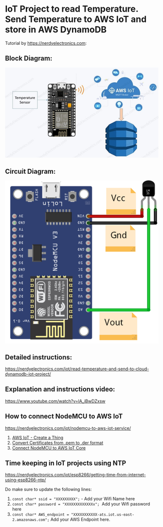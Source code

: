 ﻿# IoT Project to read Temperature. Send Temperature to AWS IoT and store in AWS DynamoDB

Tutorial by https://nerdyelectronics.com:

## Block Diagram:  

![alt text](https://github.com/bhageria/nerdyelectronics/blob/master/Send_Temperature%20_To_AWS_DynamoDB_through_AWS_IoT/images/read_temperature%20in%20AWS%20DynamoDB%20block-diagram.jpg)

## Circuit Diagram:  

![alt text](https://github.com/bhageria/nerdyelectronics/blob/master/Send_Temperature%20_To_AWS_DynamoDB_through_AWS_IoT/images/aws_iot_temperature_circuit.jpg)

## Detailed instructions:  
   https://nerdyelectronics.com/iot/read-temperature-and-send-to-cloud-dynamodb-iot-project/

## Explanation and instructions video:  
   https://www.youtube.com/watch?v=lA_iBwDZxsw

## How to connect NodeMCU to AWS IoT  
   https://nerdyelectronics.com/iot/nodemcu-to-aws-iot-service/
   
1)  [AWS IoT - Create a Thing](https://nerdyelectronics.com/iot/how-to-create-a-thing-in-aws-iot/)
2)  [Convert Certificates from .pem to .der format](https://nerdyelectronics.com/iot/how-to-convert-certificates-from-pem-to-der-format/)
3)  [Connect NodeMCU to AWS IoT Core](https://nerdyelectronics.com/iot/how-to-connect-nodemcu-to-aws-iot-core/)

## Time keeping in IoT projects using NTP  
   https://nerdyelectronics.com/iot/esp8266/getting-time-from-internet-using-esp8266-ntp/

Do make sure to update the following lines:

1. `const char* ssid = "XXXXXXXXX";` - Add your Wifi Name here
2. `const char* password = "XXXXXXXXXXXXXx";`  Add your Wifi password here
3. `const char* AWS_endpoint = "XXXXXXXXXXX-ats.iot.us-east-2.amazonaws.com";` Add your AWS Endpoint here.
